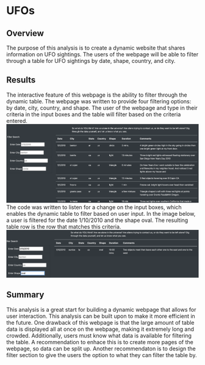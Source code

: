 # UFOs

## Overview
The purpose of this analysis is to create a dynamic website that shares information on UFO sightings.  The users of the webpage will be able to filter through a table for UFO sightings by date, shape, country, and city.

## Results

The interactive feature of this webpage is the ability to filter through the dynamic table.  The webpage was written to provide four filtering options: by date, city, country, and shape.  The user of the webpage and type in their criteria in the input boxes and the table will filter based on the criteria entered. 
<br /> 
![prefiltered_image](Static/Images/prefiltered_image.png)
<br />
The code was written to listen for a change on the input boxes, which enables the dynamic table to filter based on user input.  In the image below, a user is filtered for the date 1/10/2010 and the shape oval.  The resulting table row is the row that matches this criteria.
<br />
![filtered_image](Static/Images/filtered_image.png)

## Summary
This analysis is a great start for building a dynamic webpage that allows for user interaction.  This analysis can be built upon to make it more efficient in the future.  One drawback of this webpage is that the large amount of table data is displayed all at once on the webpage, making it extremely long and crowded.  Additionally, users must know what data is available for filtering the table.  A recommendation to enhace this is to create more pages of the webpage, so data can be split up.  Another recommendaton is to design the filter section to give the users the option to what they can filter the table by.